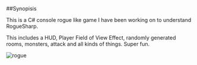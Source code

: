 ##Synopisis

This is a C# console rogue like game I have been working on to understand RogueSharp.

This includes a HUD, Player Field of View Effect, randomly generated rooms, monsters, attack and all kinds of things.  Super fun.

![rogue](https://user-images.githubusercontent.com/5289695/32853004-7290c200-c9ff-11e7-9a6e-e68f95d34725.gif)
